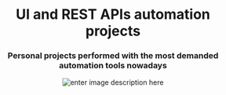 <h1 align="center">UI and REST APIs automation projects</h1>
<h3 align="center">Personal projects performed with the most demanded automation tools nowadays</h3>

<div align="center">

![enter image description here](https://blogger.googleusercontent.com/img/b/R29vZ2xl/AVvXsEhvdZPack6Yr7bNzE6iMSqmelB7Ly6tR1tEucVb7kweW07h3bFlaE5pjoPk6Le12dzdatOD-J7fgpL-3pIhHh27Wwc8Ql9U5RG5JKXA_veB8b73eEv9CBL8DcZGa1AFbULm-3oUBrXKt8A6iU4NdC5CJAzcDMRrvN4qPxcIqfk2JcmEor6Bi_iFHB0gXCVs/w640-h248/Portfolio_Feature.PNG)
</div>
